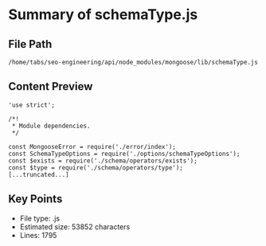 # Summary of schemaType.js
  
## File Path
`/home/tabs/seo-engineering/api/node_modules/mongoose/lib/schemaType.js`

## Content Preview
```
'use strict';

/*!
 * Module dependencies.
 */

const MongooseError = require('./error/index');
const SchemaTypeOptions = require('./options/schemaTypeOptions');
const $exists = require('./schema/operators/exists');
const $type = require('./schema/operators/type');
[...truncated...]
```

## Key Points
- File type: .js
- Estimated size: 53852 characters
- Lines: 1795
